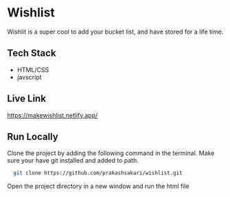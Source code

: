 
# Wishlist

Wishlit is a super cool to add your bucket list, and have stored for a life time.


## Tech Stack

- HTML/CSS
- javscript
  


## Live Link

https://makewishlist.netlify.app/


## Run Locally

Clone the project by adding the following command in the terminal.
Make sure your have git installed and added to path.

```bash
  git clone https://github.com/prakashsakari/wishlist.git
```

Open the project directory in a new window and run the html file


